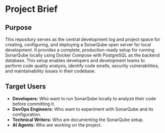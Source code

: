 # Project Brief

## Purpose

This repository serves as the central development log and project space for creating, configuring, and deploying a SonarQube open server for local development. It provides a complete, production-ready setup for running SonarQube locally using Docker Compose with PostgreSQL as the backend database. This setup enables developers and development teams to perform code quality analysis, identify code smells, security vulnerabilities, and maintainability issues in their codebase.

## Target Users

-   **Developers:** Who want to run SonarQube locally to analyze their code before committing it.
-   **DevOps Engineers:** Who want to experiment with SonarQube and its configuration.
-   **Technical Writers:** Who are documenting the SonarQube setup.
-   **AI Agents:** Who are working on the project.